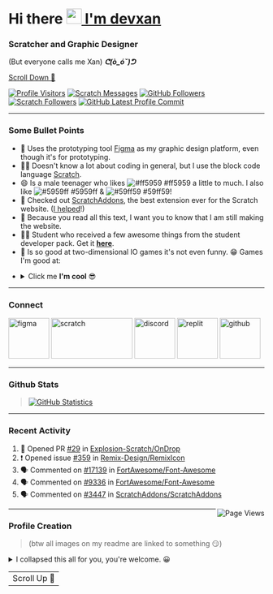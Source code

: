<a name="top"></a>
# Hi there <a href="https://devxan.gq" target="_blank"><img src="https://raw.githubusercontent.com/devxan/devxan/master/wave.gif" width="30px"> I'm devxan</a>
### Scratcher and Graphic Designer
(But everyone calls me Xan) **_ᕦ(ò_óˇ)ᕤ_**

[Scroll Down 🔽](#bottom)

 [![Profile Visitors](https://visitor-badge-reloaded.herokuapp.com/badge?page_id=devxan.visitor.badge.reloaded&color=ff5959&style=for-the-badge&logo=github)](https://github.com/devxan)
 [![Scratch Messages](https://img.shields.io/badge/dynamic/json?label=Messages&query=count&url=https%3A%2F%2Fapi.scratch.mit.edu%2Fusers%2F-Xanimation-%2Fmessages%2Fcount&color=ff5959&style=for-the-badge&logo=scratch&logoColor=fff)](https://scratch.mit.edu/users/-Xanimation-/)
 [![GitHub Followers](https://img.shields.io/github/followers/devxan?color=ff5959&logo=github&style=for-the-badge)](https://github.com/devxan?tab=followers/)
 [![Scratch Followers](https://img.shields.io/badge/dynamic/json?label=Followers&query=statistics.followers&url=https%3A%2F%2Fscratchdb.lefty.one%2Fv3%2Fuser%2Finfo%2F-Xanimation-&color=ff5959&style=for-the-badge&logo=scratch&logoColor=fff)](https://scratch.mit.edu/users/-Xanimation-/followers/)
 [![GitHub Latest Profile Commit](https://img.shields.io/github/last-commit/devxan/devxan?color=ff5959&logo=github&style=for-the-badge&label=Latest%20Profile%20Commit)](https://github.com/devxan/devxan/commits/master)

<hr>

### Some Bullet Points
- 🌱 Uses the prototyping tool [Figma](https://www.figma.com/) as my graphic design platform, even though it's for prototyping. 
- 👨‍💻 Doesn't know a lot about coding in general, but I use the block code language [Scratch](https://Scrach.mit.edu/).
- 😄 Is a male teenager who likes ![#ff5959](https://via.placeholder.com/15/ff5959/000000?text=+) #ff5959 a little to much. I also like ![#5959ff](https://via.placeholder.com/15/5959ff/000000?text=+) #5959ff & ![#59ff59](https://via.placeholder.com/15/59ff59/000000?text=+) #59ff59! 
- 🎉 Checked out [ScratchAddons](https://scratchaddons.com/), the best extension ever for the Scratch website. ([I helped](https://scratchaddons.com/contributors)!) 
- 🙊 Because you read all this text, I want you to know that I am still making the website. 
- 👨‍🎓 Student who received a few awesome things from the student developer pack. Get it **[here](https://education.github.com/pack/)**.
- 👏 Is so good at two-dimensional IO games it's not even funny. 😁 Games I'm good at: 
<ul><li><details closed><summary>Click me <b>I'm cool</b> 😎</summary>
 
1. [paper.io](https://paper-io.com/), 
2. [combines.io](https://combines.io/), 
3. [goosegame.io](https://goosegame.io/), 
4. [hole.io](https://hole-io.com/), 
5. [aquapark.io](https://aquapark.io/), 
6. [narwhale.io](http://narwhale.io/), 
7. [agarpaper.io](http://agarpaper.io/), 
8. & [splix.io](https://splix.io/). 
</details></li></ul>

<hr>

### Connect 
<a href="https://www.figma.com/@Xan/" target="_blank"><img src="https://raw.githubusercontent.com/devxan/devxan/master/icons/Figma.svg" alt="figma" width="80" height="80"/></a>
<a href="https://scratch.mit.edu/users/-Xanimation-/" target="_blank"> <img src="https://raw.githubusercontent.com/devxan/devxan/master/icons/Scratch.svg" alt="scratch" width="160" height="80"/></a> <a href="https://discord.com/users/687328712084946973/" target="_blank"> <img src="https://raw.githubusercontent.com/devxan/devxan/master/icons/Discord.svg" alt="discord" width="80" height="80"/></a> <a href="https://replit.com/@devxan/" target="_blank"> <img src="https://raw.githubusercontent.com/devxan/devxan/master/icons/Replit.svg" alt="replit" width="80" height="80"/></a> <a href="https://github.com/devxan/devxan/discussions/" target="_blank"> <img src="https://raw.githubusercontent.com/devxan/devxan/master/icons/Github.svg" alt="github" width="80" height="80"/></a>

<hr>

### Github Stats 
<blockquote><a href="https://github.com/anuraghazra/github-readme-stats/"><img src="https://github-readme-stats.vercel.app/api?username=devxan&bg_color=30,ff5959,ff6969&title_color=fff&text_color=fff&icon_color=fff&show_icons=true&include_all_commits=true&count_private=true&hide_border=true&hide_title=true/" alt="GitHub Statistics"></a></blockquote>

<hr>

### Recent Activity

<!--START_SECTION:activity-->
1. 💪 Opened PR [#29](https://github.com/Explosion-Scratch/OnDrop/pull/29) in [Explosion-Scratch/OnDrop](https://github.com/Explosion-Scratch/OnDrop)
2. ❗️ Opened issue [#359](https://github.com/Remix-Design/RemixIcon/issues/359) in [Remix-Design/RemixIcon](https://github.com/Remix-Design/RemixIcon)
3. 🗣 Commented on [#17139](https://github.com/FortAwesome/Font-Awesome/issues/17139) in [FortAwesome/Font-Awesome](https://github.com/FortAwesome/Font-Awesome)
4. 🗣 Commented on [#9336](https://github.com/FortAwesome/Font-Awesome/issues/9336) in [FortAwesome/Font-Awesome](https://github.com/FortAwesome/Font-Awesome)
5. 🗣 Commented on [#3447](https://github.com/ScratchAddons/ScratchAddons/issues/3447) in [ScratchAddons/ScratchAddons](https://github.com/ScratchAddons/ScratchAddons)
<!--END_SECTION:activity-->

<a href="https://count.getloli.com/"><img src="https://count.getloli.com/get/@devxan" alt="Page Views" align="right"></a>
<hr>

### Profile Creation

 > (btw all images on my readme are linked to something 😏)

<details>
 <summary>I collapsed this all for you, you're welcome. 😀</summary>

But you've opened it back up again! How rude! 😧 (Just kidding, it's perfectly fine to learn cool things. Just make sure to follow me if any of these help you!)

I personally think that this profile it pretty cool, but it would be absolutely garbage without these various tools & examples. (I haven't tried some of these, tell me what you think! I'll have to read these thru later. 😳)
- https://github.com/marketplace?type=actions&query=readme (note to self - click all the buttons)
- https://vidyabhandary.github.io/blog/github/2020/07/27/Self-updating-profile-readme.html
- https://github.com/kautukkundan/Awesome-Profile-README-templates
- https://github.com/abhisheknaiidu/awesome-github-profile-readme
- https://github.com/jamesgeorge007/github-activity-readme
- https://github.com/marketplace/actions/profile-readme
- https://github.com/rishavanand/github-profilinator
- https://github.com/anuraghazra/github-readme-stats
- https://github.com/DenverCoder1/readme-typing-svg
- https://github.com/iampavangandhi/iampavangandhi
- https://github.com/ryo-ma/github-profile-trophy
- https://github.com/anmol098/waka-readme-stats
- https://miniwebtool.com/sort-text-by-length/
- https://github.com/khalby786/REHeader
- https://visitor-badge.glitch.me/#docs
- https://github.com/lowlighter/metrics
- https://github.com/aralroca/aralroca
- https://github.com/Readme-Workflows
- https://shields.io/

 </details>

<a href="#top">
  <table align="left">
      <tr>
          <td>
           Scroll Up 🔼
          </td>
      </tr>
  </table>
</a>
<a name="bottom"></a>
